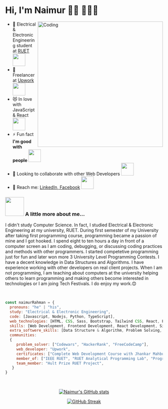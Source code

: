 
# Hi, I'm Naimur 👋🏻 👨🏻‍💻 



<img align="right" alt="Coding" width="400" src="https://miro.medium.com/max/680/0*7Q3yvSIv_t0ioJ-Z.gif"/>

- 🔭 Electrical & Electronic Engineering student at <a href="https://www.ruet.ac.bd/">RUET</a> <img src="https://media.giphy.com/media/fYSnHlufseco8Fh93Z/giphy.gif" width="40">
- 🌱 Freelancer at <a href="https://www.upwork.com/freelancers/~014464092b32fc9b0d"> Upwork </a><img src="https://media.giphy.com/media/WUlplcMpOCEmTGBtBW/giphy.gif" width="40">
- 😻 In love with JavaScript & React <img src="https://media.giphy.com/media/26FLdmIp6wJr91JAI/giphy.gif" width="40">
- ⚡ Fun fact **I'm good with people** <img src="https://media.giphy.com/media/5pUAw9XjALuWepcOgV/giphy.gif" width="40">
- 👯 Looking to collaborate with other Web Developers <img src="https://media.giphy.com/media/S65QkXAcdXvF1o9gHk/giphy.gif" width="40">
- 🤝 Reach me: <a href="https://www.linkedin.com/in/naimur-rahman-0a2451228/"> LinkedIn, </a> <a href="https://www.facebook.com/naimurrahman007">Facebook</a> <img src="https://media.giphy.com/media/oX8pSaFrQw3sJ0K5bk/giphy.gif" width="40">



### <img src="https://media.giphy.com/media/VgCDAzcKvsR6OM0uWg/giphy.gif" width="60"> A little more about me...
<p align="left">I didn't study Computer Science. In fact, I studied Electrical & Electronic Engineering at my university, RUET. During first semester of my University after taking first programming course, programming became a passion of mine and I got hooked. I spend eight to ten hours a day in front of a computer screen as I am coding, debugging, or discussing coding practices and methods with other programmers. I started competetive programming just for fun and later won more 3 University Level Programming Contests. I have a decent knowledge in Data Structures and Algorithms. I have experience working with other developers on real client projects. When I am not programming, I am teaching about computers at the university helping others to learn programming and making others become interested in technologies or I am joing Tech Festivals. I do enjoy my work.😊</p>

</br>

```javascript
const naimurRahman = {
  pronouns: "he" | "his",
  study: "Electrical & Electronic Engineering",
  code: [Javascript, Nodejs, Python, TypeScript],
  web_technologies: [HTML, CSS, Sass, Bootstrap, Tailwind CSS, React, Firebase, Redux, Node.js, Express.js, Mern stack, Next.js, Git, Github, SSH],
  skills: [Web Development, Frontend Development, React Development, Single Page Application, REST API, OOP, Unit Testing, MERN Stack, Performance & Security],
  extra_softwere_skills: [Data Structure & Algorithm, Problem Solving, Passionate About Technologies],
  communities: 
  {
     problem_solver: ["Codewars", "HackerRank", "FreeCodeCamp"],
     web_developer: "Upwork",
     certificates: ["Complete Web Development Course with Jhankar Mahbub", "FreeCodeCamp JavaScript Algorithms and Data Structures", "FreeCodeCamp Coding Interview Prep", "HackerRank JavaScript Advanced"],
     member_of: ["IEEE RUET", "RUET Analytical Programming Lab", "Programming Hero Community"],
     team_member: "Hult Prize RUET Project",
   }
}
```
</br>
<div align="center">
 
[![Naimur's GitHub stats](https://github-readme-stats.vercel.app/api?username=naimur-rahman123&theme=radical&show_icons=true)](https://github.com/anuraghazra/github-readme-stats)

[![GitHub Streak](https://github-readme-streak-stats.herokuapp.com/?user=naimur-rahman123&theme=radical)](https://git.io/streak-stats)

</div>

